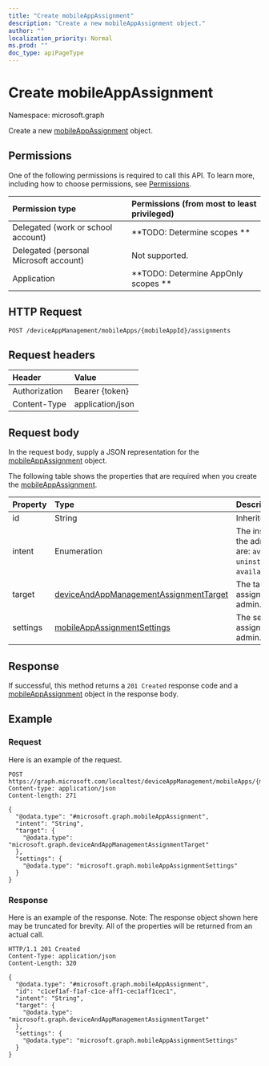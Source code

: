 ```yaml
---
title: "Create mobileAppAssignment"
description: "Create a new mobileAppAssignment object."
author: ""
localization_priority: Normal
ms.prod: ""
doc_type: apiPageType
---
```


# Create mobileAppAssignment

Namespace: microsoft.graph

Create a new [mobileAppAssignment](../resources/mobileappassignment.md) object.

## Permissions
One of the following permissions is required to call this API. To learn more, including how to choose permissions, see [Permissions](/concepts/permissions-reference.md).

|Permission type|Permissions (from most to least privileged)|
|:---|:---|
|Delegated (work or school account)|**TODO: Determine scopes **|
|Delegated (personal Microsoft account)|Not supported.|
|Application|**TODO: Determine AppOnly scopes **|

## HTTP Request
<!-- {
  "blockType": "ignored"
}
-->
``` http
POST /deviceAppManagement/mobileApps/{mobileAppId}/assignments
```

## Request headers
|Header|Value|
|:---|:---|
|Authorization|Bearer {token}|
|Content-Type|application/json|

## Request body
In the request body, supply a JSON representation for the [mobileAppAssignment](../resources/mobileappassignment.md) object.

The following table shows the properties that are required when you create the [mobileAppAssignment](../resources/mobileappassignment.md).

|Property|Type|Description|
|:---|:---|:---|
|id|String| Inherited from [entity](../resources/entity.md)|
|intent|Enumeration|The install intent defined by the admin. Possible values are: `available`, `required`, `uninstall`, `availableWithoutEnrollment`.|
|target|[deviceAndAppManagementAssignmentTarget](../resources/deviceandappmanagementassignmenttarget.md)|The target group assignment defined by the admin.|
|settings|[mobileAppAssignmentSettings](../resources/mobileappassignmentsettings.md)|The settings for target assignment defined by the admin.|



## Response
If successful, this method returns a `201 Created` response code and a [mobileAppAssignment](../resources/mobileappassignment.md) object in the response body.

## Example

### Request
Here is an example of the request.
<!-- {
  "blockType": "request",
  "name": "create_mobileappassignment_from_"
}
-->
``` http
POST https://graph.microsoft.com/localtest/deviceAppManagement/mobileApps/{mobileAppId}/assignments
Content-type: application/json
Content-length: 271

{
  "@odata.type": "#microsoft.graph.mobileAppAssignment",
  "intent": "String",
  "target": {
    "@odata.type": "microsoft.graph.deviceAndAppManagementAssignmentTarget"
  },
  "settings": {
    "@odata.type": "microsoft.graph.mobileAppAssignmentSettings"
  }
}
```

### Response
Here is an example of the response. Note: The response object shown here may be truncated for brevity. All of the properties will be returned from an actual call.
<!-- {
  "blockType": "response",
  "truncated": true,
  "@odata.type": "microsoft.graph.mobileappassignment"
}
-->
``` http
HTTP/1.1 201 Created
Content-Type: application/json
Content-Length: 320

{
  "@odata.type": "#microsoft.graph.mobileAppAssignment",
  "id": "c1cef1af-f1af-c1ce-aff1-cec1aff1cec1",
  "intent": "String",
  "target": {
    "@odata.type": "microsoft.graph.deviceAndAppManagementAssignmentTarget"
  },
  "settings": {
    "@odata.type": "microsoft.graph.mobileAppAssignmentSettings"
  }
}
```


